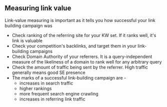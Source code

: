 ## Measuring link value
Link-value measuring is important as it tells you how successful your link building campaign was
* Check ranking of the referring site for your KW set. If it ranks well, it's link is valuable
* Check your competition's backlinks, and target them in your link-building campaigns
* Check Domain Authority of your referrers. It is a query-independent measure of the likeliness of a domain to rank well for any arbitrary query
* Check the amount of traffic being sent by the referrer. High traffic generally means good SE presence
* The marks of a successful link-building campaign are - 
    * increases in search traffic
    * higher rankings
    * more frequent search engine crawling
    *  increases in referring link traffic